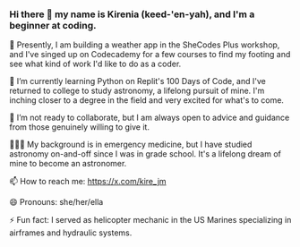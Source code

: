 ### Hi there 👋 my name is Kirenia (keed-'en-yah), and I'm a beginner at coding.
🔭 Presently, I am building a weather app in the SheCodes Plus workshop, and I've singed up on Codecademy for a few courses to find my footing and see what kind of work I'd like to do as a coder.

🌱 I’m currently learning Python on Replit's 100 Days of Code, and I've returned to college to study astronomy, a lifelong pursuit of mine. I'm inching closer to a degree in the field and very excited for what's to come.

👯 I’m not ready to collaborate, but I am always open to advice and guidance from those genuinely willing to give it.

👩🏽‍⚕️ My background is in emergency medicine, but I have studied astronomy on-and-off since I was in grade school. It's a lifelong dream of mine to become an astronomer. 

📫 How to reach me: https://x.com/kire_jm

😄 Pronouns: she/her/ella

⚡ Fun fact: I served as helicopter mechanic in the US Marines specializing in airframes and hydraulic systems.

